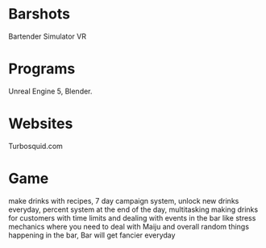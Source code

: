 # Barshots
Bartender Simulator VR
# Programs
Unreal Engine 5, Blender.
# Websites
Turbosquid.com
# Game
make drinks with recipes, 7 day campaign system, unlock new drinks everyday, percent system at the end of the day, multitasking making drinks for customers with time limits and dealing with events in the bar like stress mechanics where you need to deal with Maiju and overall random things happening in the bar, Bar will get fancier everyday

